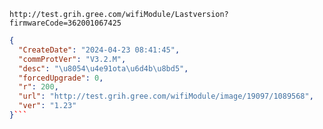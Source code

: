`http://test.grih.gree.com/wifiModule/Lastversion?firmwareCode=362001067425`

```json
{
  "CreateDate": "2024-04-23 08:41:45",
  "commProtVer": "V3.2.M",
  "desc": "\u8054\u4e91ota\u6d4b\u8bd5",
  "forcedUpgrade": 0,
  "r": 200,
  "url": "http://test.grih.gree.com/wifiModule/image/19097/1089568",
  "ver": "1.23"
}```